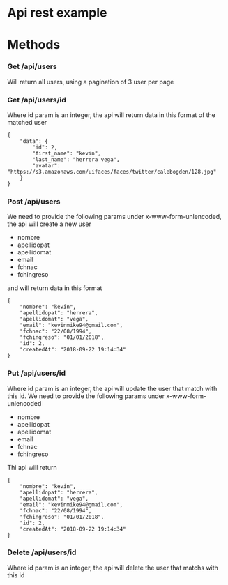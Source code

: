 # Api rest example

# Methods
### Get /api/users
Will return all users, using a pagination of 3 user per page

### Get /api/users/id
Where id param is an integer, the api will return data in this format of the matched user

```
{
    "data": {
        "id": 2,
        "first_name": "kevin",
        "last_name": "herrera vega",
        "avatar": "https://s3.amazonaws.com/uifaces/faces/twitter/calebogden/128.jpg"
    }
}
```

### Post /api/users
We need to provide the following params under x-www-form-unlencoded, the api will create a new user
- nombre
- apellidopat
- apellidomat
- email
- fchnac
- fchingreso

and will return data in this format
```
{
    "nombre": "kevin",
    "apellidopat": "herrera",
    "apellidomat": "vega",
    "email": "kevinmike94@gmail.com",
    "fchnac": "22/08/1994",
    "fchingreso": "01/01/2018",
    "id": 2,
    "createdAt": "2018-09-22 19:14:34"
}
```
### Put /api/users/id
Where id param is an integer, the api will update the user that match with this id.
We need to provide the following params under x-www-form-unlencoded
- nombre
- apellidopat
- apellidomat
- email
- fchnac
- fchingreso

Thi api will return
```
{
    "nombre": "kevin",
    "apellidopat": "herrera",
    "apellidomat": "vega",
    "email": "kevinmike94@gmail.com",
    "fchnac": "22/08/1994",
    "fchingreso": "01/01/2018",
    "id": 2,
    "createdAt": "2018-09-22 19:14:34"
}
```

### Delete /api/users/id
Where id param is an integer, the api will delete the user that matchs with this id
